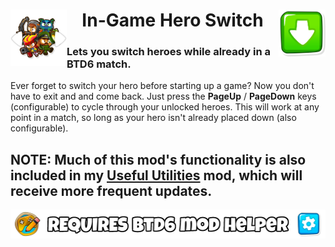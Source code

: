 <h1 align="center">
<a href="https://github.com/doombubbles/in-game-hero-switch/releases/latest/download/InGameHeroSwitch.dll">
    <img align="left" alt="Icon" height="90" src="Icon.png">
    <img align="right" alt="Download" height="75" src="https://raw.githubusercontent.com/gurrenm3/BTD-Mod-Helper/master/BloonsTD6%20Mod%20Helper/Resources/DownloadBtn.png">
</a>
In-Game Hero Switch
</h1>

### Lets you switch heroes while already in a BTD6 match.

Ever forget to switch your hero before starting up a game?
Now you don't have to exit and and come back.
Just press the **PageUp** / **PageDown** keys (configurable) to cycle through your unlocked heroes.
This will work at any point in a match, so long as your hero isn't already placed down (also configurable).

## NOTE: Much of this mod's functionality is also included in my [Useful Utilities](https://github.com/doombubbles/useful-utilities#readme) mod, which will receive more frequent updates.

[![Requires BTD6 Mod Helper](https://raw.githubusercontent.com/gurrenm3/BTD-Mod-Helper/master/banner.png)](https://github.com/gurrenm3/BTD-Mod-Helper#readme)
